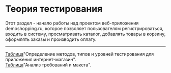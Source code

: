 # Теория тестирования  

Этот раздел - начало работы над проектом веб-приложения demoshopping.ru, которое позволяет пользователям регистрироваться, входить в систему, просматривать каталог, добавлять товары в корзину, оформлять заказы и производить оплату. 

---

[Таблица](https://docs.google.com/spreadsheets/d/1PBKLxhCvA6Vt839sH5QEmmZ3TkZAit2YEzRS3LXhh08/edit?usp=sharing)"Определение методов, типов и уровней тестирования для приложения интернет-магазин".  
[Таблица](https://docs.google.com/spreadsheets/d/193emY9ylI1rsngAshoOBqOg_Ofcnca2MGH3ebx8tE48/edit?usp=sharing)"Анализ требований и макета".

